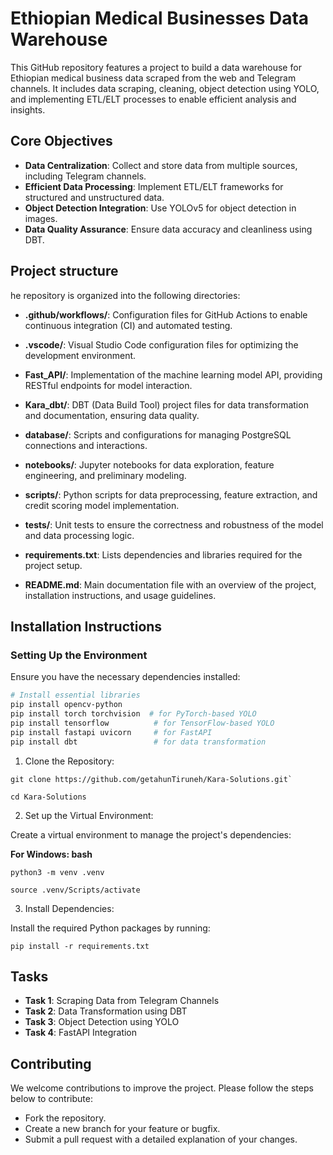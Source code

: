 # Ethiopian Medical Businesses Data Warehouse
This GitHub repository features a project to build a data warehouse for Ethiopian medical business data scraped from the web and Telegram channels. It includes data scraping, cleaning, object detection using YOLO, and implementing ETL/ELT processes to enable efficient analysis and insights.

## Core Objectives

- **Data Centralization**: Collect and store data from multiple sources, including Telegram channels.
- **Efficient Data Processing**: Implement ETL/ELT frameworks for structured and unstructured data.
- **Object Detection Integration**: Use YOLOv5 for object detection in images.
- **Data Quality Assurance**: Ensure data accuracy and cleanliness using DBT.
  
## Project structure

he repository is organized into the following directories:

- **.github/workflows/**: Configuration files for GitHub Actions to enable continuous integration (CI) and automated testing.

- **.vscode/**: Visual Studio Code configuration files for optimizing the development environment.

- **Fast_API/**: Implementation of the machine learning model API, providing RESTful endpoints for model interaction.

- **Kara_dbt/**: DBT (Data Build Tool) project files for data transformation and documentation, ensuring data quality.

- **database/**: Scripts and configurations for managing PostgreSQL connections and interactions.

- **notebooks/**: Jupyter notebooks for data exploration, feature engineering, and preliminary modeling.

- **scripts/**: Python scripts for data preprocessing, feature extraction, and credit scoring model implementation.

- **tests/**: Unit tests to ensure the correctness and robustness of the model and data processing logic.

- **requirements.txt**: Lists dependencies and libraries required for the project setup.

- **README.md**: Main documentation file with an overview of the project, installation instructions, and usage guidelines.


## Installation Instructions

### Setting Up the Environment
Ensure you have the necessary dependencies installed:

```bash
# Install essential libraries
pip install opencv-python
pip install torch torchvision  # for PyTorch-based YOLO
pip install tensorflow          # for TensorFlow-based YOLO
pip install fastapi uvicorn     # for FastAPI
pip install dbt                 # for data transformation
```

1. Clone the Repository:
>>>>
    git clone https://github.com/getahunTiruneh/Kara-Solutions.git`

    cd Kara-Solutions
>>>>

2. Set up the Virtual Environment:

Create a virtual environment to manage the project's dependencies:

**For Windows: bash**

>>>
    python3 -m venv .venv

    source .venv/Scripts/activate  
>>>


3. Install Dependencies:

Install the required Python packages by running:
>>>
    pip install -r requirements.txt
>>>
## Tasks

- **Task 1**: Scraping Data from Telegram Channels
- **Task 2**: Data Transformation using DBT
- **Task 3**: Object Detection using YOLO
- **Task 4**: FastAPI Integration

## Contributing
 We welcome contributions to improve the project. Please follow the steps below to contribute:

- Fork the repository.
- Create a new branch for your feature or bugfix.
- Submit a pull request with a detailed explanation of your changes.

